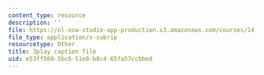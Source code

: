 ```yaml
---
content_type: resource
description: ''
file: https://ol-ocw-studio-app-production.s3.amazonaws.com/courses/14-01sc-principles-of-microeconomics-fall-2011/e53ff5605bc651e8b8c465fa57ccbbed_f8Kn9GkR514.srt
file_type: application/x-subrip
resourcetype: Other
title: 3play caption file
uid: e53ff560-5bc6-51e8-b8c4-65fa57ccbbed
---
```


